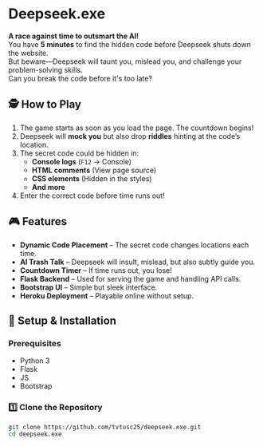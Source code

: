 # Deepseek.exe

**A race against time to outsmart the AI!**  
You have **5 minutes** to find the hidden code before Deepseek shuts down the website.  
But beware—Deepseek will taunt you, mislead you, and challenge your problem-solving skills.  
Can you break the code before it's too late?  

## 🕵️ How to Play  
1. The game starts as soon as you load the page. The countdown begins!  
2. Deepseek will **mock you** but also drop **riddles** hinting at the code’s location.  
3. The secret code could be hidden in:  
   - **Console logs** (`F12` → Console)  
   - **HTML comments** (View page source)  
   - **CSS elements** (Hidden in the styles)
   - **And more**
4. Enter the correct code before time runs out!  

## 🎮 Features  
- **Dynamic Code Placement** – The secret code changes locations each time.  
- **AI Trash Talk** – Deepseek will insult, mislead, but also subtly guide you.  
- **Countdown Timer** – If time runs out, you lose!  
- **Flask Backend** – Used for serving the game and handling API calls.  
- **Bootstrap UI** – Simple but sleek interface.  
- **Heroku Deployment** – Playable online without setup.  

## 🚀 Setup & Installation  
### Prerequisites  
- Python 3  
- Flask  
- JS
- Bootstrap

### 1️⃣ Clone the Repository  
```bash
git clone https://github.com/tvtusc25/deepseek.exe.git
cd deepseek.exe
